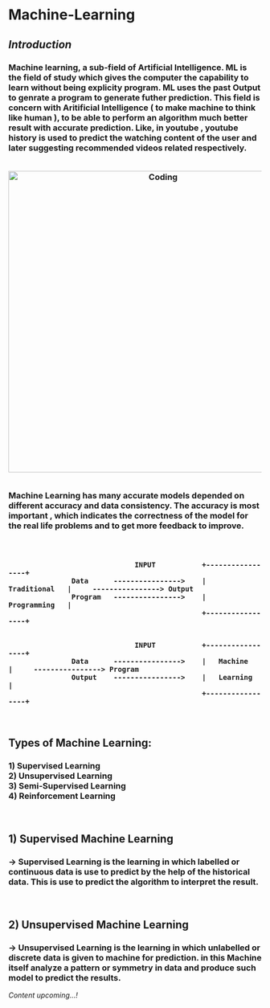 # Machine-Learning

<h2><i> Introduction </i></h2>

<p>
<h3>
Machine learning, a sub-field of Artificial Intelligence. ML is the field of study which gives the computer the capability to learn without being explicity program. ML uses the past Output to genrate a program to generate futher prediction. This field is concern with Aritificial Intelligence ( to make machine to think like human ), to be able to perform an algorithm much better result with accurate prediction. Like, in youtube , youtube history is used to predict the watching content of the user and later suggesting recommended videos related respectively.
<br><br>
</p>

<p align='center'>
<img alt="Coding" width="600" src="https://imageio.forbes.com/specials-images/dam/imageserve/966248982/960x0.jpg?format=jpg&width=960">
</p>

<p>
<br>
Machine Learning has many accurate models depended on different accuracy and data consistency. The accuracy is most important , which indicates the correctness of the model for the real life problems and to get more feedback to improve.
</h3>
</p>

<h3>
<br>
  
                                  INPUT           +-----------------+
                   Data      ---------------->    |   Traditional   |     ----------------> Output
                   Program   ---------------->    |   Programming   |
                                                  +-----------------+
                              
                              
                                  INPUT           +-----------------+
                   Data      ---------------->    |   Machine       |     ----------------> Program
                   Output    ---------------->    |   Learning      |
                                                  +-----------------+

</h3>
<br>

<p>
<h2>Types of Machine Learning:</h2>
<h3>1) Supervised Learning <br>
2) Unsupervised Learning<br>
3) Semi-Supervised Learning<br>
4) Reinforcement Learning <br></h3>
</p>

<br>
<p>
<h2>
1)  Supervised Machine Learning
</h2>
<h3>
-> Supervised Learning is the learning in which labelled or continuous data is use to predict by the help of the 
   historical data. This is use to predict the algorithm to interpret the result.
</h3>
</p>

<br>
<p>
<h2>
2)  Unsupervised Machine Learning
</h2>
<h3>
-> Unsupervised Learning is the learning in which unlabelled or discrete data is given to machine for prediction.
   in this Machine itself analyze a pattern or symmetry in data and produce such model to predict the results.
</h3>
</p>



<i>
  Content upcoming...!
</i>
